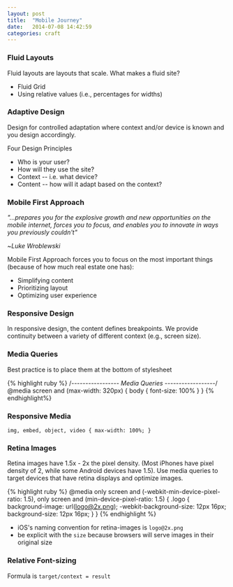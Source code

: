 ```yaml
---
layout: post
title:  "Mobile Journey"
date:   2014-07-08 14:42:59
categories: craft
---
```



### Fluid Layouts
Fluid layouts are layouts that scale.  What makes a fluid site?

* Fluid Grid
* Using relative values (i.e., percentages for widths)


### Adaptive Design
Design for controlled adaptation where context and/or device is known and
you design accordingly.

Four Design Principles

* Who is your user?
* How will they use the site?
* Context -- i.e. what device?
* Content -- how will it adapt based on the context?


### Mobile First Approach

*"...prepares you for the explosive growth and new opportunities on the mobile 
internet, forces you to focus, and enables you to innovate in ways you 
previously couldn't"*

~*Luke Wroblewski*


Mobile First Approach forces you to focus on the most important things (because
of how much real estate one has):

* Simplifying content
* Prioritizing layout
* Optimizing user experience


### Responsive Design
In responsive design, the content defines breakpoints.  We provide continuity 
between a variety of different context (e.g., screen size).



### Media Queries 
Best practice is to place them at the bottom of stylesheet


{% highlight ruby %}
/*-----------------
Media Queries
------------------*/
@media screen and (max-width: 320px) {
  body {
    font-size: 100%
  }
}
{% endhighlight%}


### Responsive Media
`img, embed, object, video { max-width: 100%; }`


### Retina Images
Retina images have 1.5x - 2x the pixel density. (Most iPhones have pixel density
of 2, while some Android devices have 1.5).  Use media queries to target
devices that have retina displays and optimize images.


{% highlight ruby %}
@media
only screen and (-webkit-min-device-pixel-ratio: 1.5),
only screen and (min-device-pixel-ratio: 1.5) {
  .logo {
    background-image: url(logo@2x.png);
    -webkit-background-size: 12px 16px;
    background-size: 12px 16px;
  } 
}
{% endhighlight %}

* iOS's naming convention for retina-images is `logo@2x.png`
* be explicit with the `size` because browsers will serve images in their 
original size


### Relative Font-sizing
Formula is `target/context = result`

